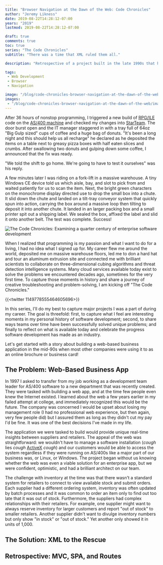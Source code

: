 ```yaml
---
title: "Browser Navigation at the Dawn of the Web: Code Chronicles"
author: "Jeremy Likness"
date: 2019-08-22T14:28:12-07:00
years: "2019"
lastmod: 2019-08-22T14:28:12-07:00

draft: true
comments: true
toc: true
series: "The Code Chronicles"
subtitle: "There was a time that XML ruled them all."

description: "Retrospective of a project built in the late 1990s that had to deal with the complexities of building a business application for the web."

tags:
 - Web Development 
 - Browser
 - Navigation

image: "/blog/code-chronicles-browser-navigation-at-the-dawn-of-the-web/images/code-chronicles-header.jpg" 
images:
 - "/blog/code-chronicles-browser-navigation-at-the-dawn-of-the-web/images/code-chronicles-header.jpg" 
---
```

After 36 hours of nonstop programming, I triggered a new build of [RPG/ILE](https://en.wikipedia.org/wiki/IBM_RPG#RPG_IV) code on the [AS/400 machine](https://en.wikipedia.org/wiki/IBM_System_i) and checked my changes into [StarTeam](https://en.wikipedia.org/wiki/StarTeam). The door burst open and the IT manager staggered in with a tray full of 64oz "Big Gulp sized" cups of coffee and a huge bag of donuts. "It's been a long night and this should help us all recharge" he declared as he deposited the items on a table next to greasy pizza boxes with half eaten slices and crumbs. After swallowing two donuts and gulping down some coffee, I announced that the fix was ready.

"We told the shift to go home. We're going to have to test it ourselves" was his reply.

A few minutes later I was riding on a fork-lift in a massive warehouse. A tiny Windows CE device told us which aisle, bay, and slot to pick from and waited patiently for us to scan the item. Next, the bright green characters on the monochrome display directed use to drop the small box into a chute. It slid down the chute and landed on a tilt-tray conveyor system that quickly spun into action, carrying the box around a massive loop then tilting to deposit it into another chute. It landed in an larger packing box and a small printer spit out a shipping label. We sealed the box, affixed the label and slid it onto another belt. The test was complete. Success!

![The Code Chronicles: Examining a quarter century of enterprise software development](/blog/code-chronicles-browser-navigation-at-the-dawn-of-the-web/images/code-chronicles-header.jpg)

When I realized that programming is my passion and what I want to do for a living, I had no idea what I signed up for. My career flew me around the world, deposited me on massive warehouse floors, led me to don a hard hat and tour an aluminum extrusion site and connected me with brilliant scientists to collaborate on three-dimensional cubing algorithms and threat detection intelligence systems. Many cloud services available today exist to solve the problems we encountered decades ago, sometimes for the very first time. To capture those moments in history and share a journey of creative troubleshooting and problem-solving, I am kicking off "The Code Chronicles."

{{<twitter 1149778555464605696>}}

In this series, I'll do my best to capture major projects I was a part of during my career. The goal is threefold: first, to capture what I feel are interesting moments in my personal history of software development; second, to share ways teams over time have been successfully solved unique problems; and finally to reflect on what is available today and celebrate the progress software development has made as an industry.

Let's get started with a story about building a web-based business application in the mid-90s when most other companies were using it to as an online brochure or business card!

## The Problem: Web-Based Business App

In 1997 I asked to transfer from my job working as a development team leader for AS/400 software to a new department that was recently created. They were tasked with building a web app, and at the time few people even knew the Internet existed. I learned about the web a few years earlier in my failed attempt at college, and immediately recognized this would be the future. The company was concerned I would be upset about losing my management role (I had no professional web experience, but then again, very few people did) but I assured them as long as they didn't cut my pay I'd be fine. It was one of the best decisions I've made in my life.

The application we were tasked to build would provide unique real-time insights between suppliers and retailers. The appeal of the web was straightforward: we wouldn't have to manage a software installation (*cough* lies *cough* [ActiveX](https://en.wikipedia.org/wiki/ActiveX) *cough*) and our customers would be able to access the system regardless if they were running on AS/400s like a major part of our business was, or Linux, or Windows. The project began without us knowing whether the web was even a viable solution for an enterprise app, but we were confident, optimistic, and had a brilliant architect on our team.

The challenge with inventory at the time was that there wasn't a standard system for retailers to connect to view available stock and submit orders. Each supplier had a different ordering system, inventory was often updated by batch processes and it was common to order an item only to find out too late that it was out of stock. Furthermore, the suppliers had complex relationships with their retailers. For example, one supplier might want to always reserve inventory for larger customers and report "out of stock" to smaller retailers. Another supplier didn't want to divulge inventory numbers but only show "in stock" or "out of stock." Yet another only showed it in units of 1,000.



## The Solution: XML to the Rescue

## Retrospective: MVC, SPA, and Routes




